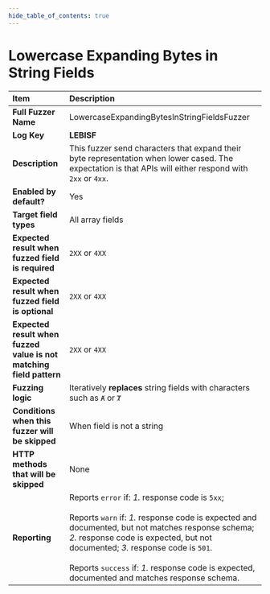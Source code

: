 ```yaml
--- 
hide_table_of_contents: true
---
```


# Lowercase Expanding Bytes in String Fields

| Item                                                                | Description                                                                                                                                                                                                                                                                                                                                                                                                                           |
|:--------------------------------------------------------------------|:--------------------------------------------------------------------------------------------------------------------------------------------------------------------------------------------------------------------------------------------------------------------------------------------------------------------------------------------------------------------------------------------------------------------------------------|
| **Full Fuzzer Name**                                                | LowercaseExpandingBytesInStringFieldsFuzzer                                                                                                                                                                                                                                                                                                                                                                                           |
| **Log Key**                                                         | **LEBISF**                                                                                                                                                                                                                                                                                                                                                                                                                            |
| **Description**                                                     | This fuzzer send characters that expand their byte representation when lower cased. The expectation is that APIs will either respond with `2xx` or `4xx`.                                                                                                                                                                                                                                                                             |
| **Enabled by default?**                                             | Yes                                                                                                                                                                                                                                                                                                                                                                                                                                   |
| **Target field types**                                              | All array fields                                                                                                                                                                                                                                                                                                                                                                                                                      |
| **Expected result when fuzzed field is required**                   | `2XX` or `4XX`                                                                                                                                                                                                                                                                                                                                                                                                                        |
| **Expected result when fuzzed field is optional**                   | `2XX` or `4XX`                                                                                                                                                                                                                                                                                                                                                                                                                        |
| **Expected result when fuzzed value is not matching field pattern** | `2XX` or `4XX`                                                                                                                                                                                                                                                                                                                                                                                                                        |
| **Fuzzing logic**                                                   | Iteratively **replaces** string fields with characters such as `Ⱥ` or `Ⱦ`                                                                                                                                                                                                                                                                                                                                                             |
| **Conditions when this fuzzer will be skipped**                     | When field is not a string                                                                                                                                                                                                                                                                                                                                                                                                            |
| **HTTP methods that will be skipped**                               | None                                                                                                                                                                                                                                                                                                                                                                                                                                  |
| **Reporting**                                                       | Reports `error` if: *1.* response code is `5xx`; <br/><br/> Reports `warn` if: *1.* response code is expected and documented, but not matches response schema; *2.* response code is expected, but not documented; *3.* response code is `501`. <br/><br/> Reports `success` if: *1.* response code is expected, documented and matches response schema.                                                                              | 
